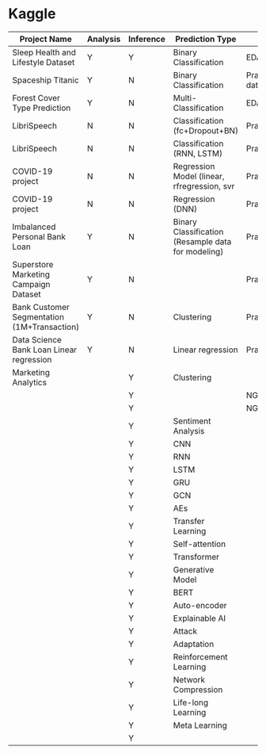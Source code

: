 # Kaggle

|Project Name          | Analysis | Inference | Prediction Type |   comment   |Kaggle url|
|----------------------|----------|-----------|-------------------|-------------|-----------|
|Sleep Health and Lifestyle Dataset|   Y       |      Y     |        Binary Classification          |  EDA+Inference+Sklearn_Model         |https://www.kaggle.com/code/rueitinghong/sleep-health-and-lifestyle|
|Spaceship Titanic                      |    Y      |     N      |      Binary Classification            |      Practice (EDA+process missing data+Sklearn_Model+XGB+catBoost)       |https://www.kaggle.com/code/rueitinghong/spaceship-titanic|
|   Forest Cover Type Prediction                   |      Y    |       N     |      Multi-Classification        | EDA+Sklearn_Model+XGB+catBoost  |https://www.kaggle.com/code/rueitinghong/forest-cover-type-prediction-with-lgbm|
|LibriSpeech                      |    N      |     N      |      Classification (fc+Dropout+BN)           |      Practice (Pytorch)      |https://www.kaggle.com/code/rueitinghong/libraphone-with-dnn/edit|
|LibriSpeech                      |    N      |     N      |      Classification (RNN, LSTM)           |      Practice (Pytorch)      |https://www.kaggle.com/code/rueitinghong/libraphone-with-rnn-ipython/edit/run/186496484|
|    COVID-19 project                  |     N     |     N       |            Regression Model (linear, rfregression, svr        |  Practice (Sklearn_Model)  |https://www.kaggle.com/code/rueitinghong/notebook0046e65cf1/edit/run/186956078|
|    COVID-19 project                  |      N    |     N       |            Regression (DNN)        | Practice (Pytorch)  | https://www.kaggle.com/code/rueitinghong/covie-regression-dnn?scriptVersionId=187231908|
|Imbalanced Personal Bank Loan               |    Y      |     N      |      Binary Classification (Resample data for modeling)           |      Practice (Sklearn_Model)      |https://www.kaggle.com/code/rueitinghong/personal-loan-prediction-imbalance-data|
|Superstore Marketing Campaign Dataset                     |    Y      |     N      |                 |      Practice       ||
|Bank Customer Segmentation (1M+Transaction)                      |    Y      |     N      |      Clustering            |      Practice       ||
|Data Science Bank Loan Linear regression                   |    Y      |     N      |      Linear regression            |      Practice       ||
|       Marketing Analytics               |          |     Y       |        Clustering      |   ||
|                      |          |     Y       |                   | NGS Analysis (FASTAQ)  ||
|                      |          |     Y       |                   | NGS Analysis (BAM) ||
|                      |          |    Y        |          Sentiment Analysis        |  || 
|                      |          |    Y        |       CNN         |   ||
|                      |          |    Y        |       RNN            |  ||
|                      |          |    Y        |        LSTM           |  ||
|                      |          |    Y        |        GRU           |  ||
|                      |          |    Y        |       GCN          |  ||
|                      |          |    Y        |       AEs          |  ||
|                      |          |    Y        |      Transfer Learning          |  ||
|                      |          |     Y       |     Self-attention          |  ||
|                      |          |     Y       |      Transformer          |  ||
|                      |          |    Y        |     Generative Model            |  ||
|                      |          |    Y        |       BERT            |  ||
|                      |          |    Y        |     Auto-encoder             |  ||
|                      |          |    Y        |       Explainable AI            |  ||
|                      |          |    Y        |       Attack            |  ||
|                      |          |    Y        |       Adaptation            |  ||
|                      |          |    Y        |       Reinforcement Learning            |  ||
|                      |          |    Y        |       Network Compression           |  ||
|                      |          |    Y        |      Life-long Learning            |  ||
|                      |          |    Y        |       Meta Learning            |  ||
|                      |          |    Y        |                   |  ||
